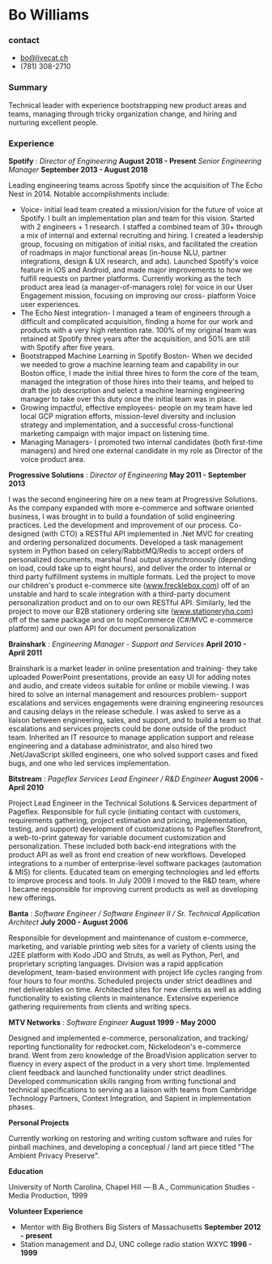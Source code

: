# Bo Williams

### contact
* bo@livecat.ch
* (781) 308-2710

### Summary

Technical leader with experience bootstrapping new product areas and teams, managing through tricky organization change, and hiring and nurturing excellent people.

### Experience

**Spotify** : *Director of Engineering* __August 2018 - Present__
			  *Senior Engineering Manager* __September 2013 - August 2018__

Leading engineering teams across Spotify since the acquisition of The Echo Nest in 2014. Notable accomplishments include:
* Voice- initial lead team created a mission/vision for the future of voice at Spotify. I built an implementation plan and team for this vision. Started with 2 engineers + 1 research. I staffed a combined team of 30+ through a mix of internal and external recruiting and hiring. I created a leadership group, focusing on mitigation of initial risks, and facilitated the creation of roadmaps in major functional areas (in-house NLU, partner integrations, design & UX research, and ads). Launched Spotify's voice feature in iOS and Android, and made major improvements to how we fulfill requests on partner platforms. Currently working as the tech product area lead (a manager-of-managers role) for voice in our User Engagement mission, focusing on improving our cross- platform Voice user experiences.
* The Echo Nest integration- I managed a team of engineers through a difficult and complicated acquisition, finding a home for our work and products with a very high retention rate. 100% of my original team was retained at Spotify three years after the acquisition, and 50% are still with Spotify after five years.
* Bootstrapped Machine Learning in Spotify Boston-
When we decided we needed to grow a machine learning team and capability in our Boston office, I made the initial three hires to form the core of the team, managed the integration of those hires into their teams, and helped to draft the job description and select a machine learning engineering manager to take over this duty once the initial team was in place.
* Growing impactful, effective employees- people on my team have led local GCP migration efforts, mission-level diversity and inclusion strategy and implementation, and a successful cross-functional marketing campaign with major impact on listening time.
* Managing Managers- I promoted two internal candidates (both first-time managers) and hired one external candidate in my role as Director of the voice product area.

**Progressive Solutions** : *Director of Engineering* __May 2011 - September 2013__

I was the second engineering hire on a new team at Progressive Solutions. As the company expanded with more e-commerce and software oriented business, I was brought in to build a foundation of solid engineering practices. Led the development and improvement of our process. Co-designed (with CTO) a RESTful API implemented in .Net MVC for creating and ordering personalized documents. Developed a task management system in Python based on celery/RabbitMQ/Redis to accept orders of personalized documents, marshal final output asynchronously (depending on load, could take up to eight hours), and deliver the order to internal or third party fulfillment systems in multiple formats. Led the project to move our children's product e-commerce site (www.frecklebox.com) off of an unstable and hard to scale integration with a third-party document personalization product and on to our own RESTful API. Similarly, led the project to move our B2B stationery ordering site (www.stationeryhq.com) off of the same package and on to nopCommerce (C#/MVC e-commerce platform) and our own API for document personalization

**Brainshark** : *Engineering Manager - Support and Services* __April 2010 - April 2011__

Brainshark is a market leader in online presentation and training- they take uploaded PowerPoint presentations, provide an easy UI for adding notes and audio, and create videos suitable for online or mobile viewing. I was hired to solve an internal management and resources problem- support escalations and services engagements were draining engineering resources and causing delays in the release schedule. I was asked to serve as a liaison between engineering, sales, and support, and to build a team so that escalations and services projects could be done outside of the product team. Inherited an IT resource to manage application support and release engineering and a database administrator, and also hired two .Net/JavaScript skilled engineers, one who solved support cases and fixed bugs, and one who led services implementation.

**Bitstream** : *Pageflex Services Lead Engineer / R&D Engineer* __August 2006 - April 2010__

Project Lead Engineer in the Technical Solutions & Services department of Pageflex. Responsible for full cycle (initiating contact with customers, requirements gathering, project estimation and pricing, implementation, testing, and support) development of customizations to Pageflex Storefront, a web-to-print gateway for variable document customization and personalization. These included both back-end integrations with the product API as well as front end creation of new workflows. Developed integrations to a number of enterprise-level software packages (automation & MIS) for clients. Educated team on emerging technologies and led efforts to improve process and tools. In July 2009 I moved to the R&D team, where I became responsible for improving current products as well as developing new offerings.

**Banta** : *Software Engineer / Software Engineer II / Sr. Technical Application Architect* __July 2000 - August 2006__

Responsible for development and maintenance of custom e-commerce, marketing, and variable printing web sites for a variety of clients using the J2EE platform with Kodo JDO and Struts, as well as Python, Perl, and proprietary scripting languages. Division was a rapid application development, team-based environment with project life cycles ranging from four hours to four months. Scheduled projects under strict deadlines and met deliverables on time. Architected sites for new clients as well as adding functionality to existing clients in maintenance. Extensive experience gathering requirements from clients and writing specs.

**MTV Networks** : *Software Engineer* __August 1999 - May 2000__

Designed and implemented e-commerce, personalization, and tracking/ reporting functionality for redrocket.com, Nickelodeon's e-commerce brand. Went from zero knowledge of the BroadVision application server to fluency in every aspect of the product in a very short time. Implemented client feedback and launched functionality under strict deadlines. Developed communication skills ranging from writing functional and technical specifications to serving as a liaison with teams from Cambridge Technology Partners, Context Integration, and Sapient in implementation phases.

**Personal Projects**

Currently working on restoring and writing custom software and rules for pinball machines, and developing a conceptual / land art piece titled "The Ambient Privacy Preserve".

**Education**

University of North Carolina, Chapel Hill — B.A., Communication Studies - Media Production, 1999

**Volunteer Experience**

* Mentor with Big Brothers Big Sisters of Massachusetts __September 2012 - present__
* Station management and DJ, UNC college radio station WXYC __1996 - 1999__